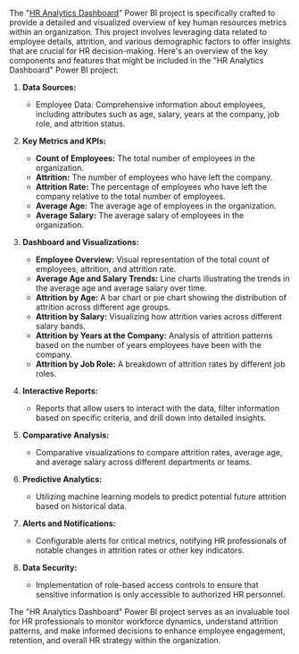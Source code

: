 The "[HR Analytics Dashboard](https://github.com/OLUJUWON-OMOTOBA/Project-8/blob/main/HR%20Analytics%20Dashboard.pbix)" Power BI project is specifically crafted to provide a detailed and visualized overview of key human resources metrics within an organization. This project involves leveraging data related to employee details, attrition, and various demographic factors to offer insights that are crucial for HR decision-making. Here's an overview of the key components and features that might be included in the "HR Analytics Dashboard" Power BI project:

1. **Data Sources:**
   - Employee Data: Comprehensive information about employees, including attributes such as age, salary, years at the company, job role, and attrition status.

2. **Key Metrics and KPIs:**
   - **Count of Employees:** The total number of employees in the organization.
   - **Attrition:** The number of employees who have left the company.
   - **Attrition Rate:** The percentage of employees who have left the company relative to the total number of employees.
   - **Average Age:** The average age of employees in the organization.
   - **Average Salary:** The average salary of employees in the organization.

3. **Dashboard and Visualizations:**
   - **Employee Overview:** Visual representation of the total count of employees, attrition, and attrition rate.
   - **Average Age and Salary Trends:** Line charts illustrating the trends in the average age and average salary over time.
   - **Attrition by Age:** A bar chart or pie chart showing the distribution of attrition across different age groups.
   - **Attrition by Salary:** Visualizing how attrition varies across different salary bands.
   - **Attrition by Years at the Company:** Analysis of attrition patterns based on the number of years employees have been with the company.
   - **Attrition by Job Role:** A breakdown of attrition rates by different job roles.

4. **Interactive Reports:**
   - Reports that allow users to interact with the data, filter information based on specific criteria, and drill down into detailed insights.

5. **Comparative Analysis:**
   - Comparative visualizations to compare attrition rates, average age, and average salary across different departments or teams.

6. **Predictive Analytics:**
   - Utilizing machine learning models to predict potential future attrition based on historical data.

7. **Alerts and Notifications:**
   - Configurable alerts for critical metrics, notifying HR professionals of notable changes in attrition rates or other key indicators.

8. **Data Security:**
   - Implementation of role-based access controls to ensure that sensitive information is only accessible to authorized HR personnel.

The "HR Analytics Dashboard" Power BI project serves as an invaluable tool for HR professionals to monitor workforce dynamics, understand attrition patterns, and make informed decisions to enhance employee engagement, retention, and overall HR strategy within the organization.
